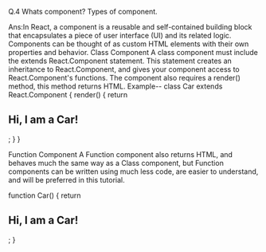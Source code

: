 Q.4 Whats component? Types of component.

Ans:In React, a component is a reusable and self-contained building block that encapsulates a piece of user interface (UI) and its related logic. Components can be thought of as custom HTML elements with their own properties and behavior.
Class Component
A class component must include the extends React.Component statement. This statement creates an inheritance to React.Component, and gives your component access to React.Component's functions.
The component also requires a render() method, this method returns HTML.
Example--
class Car extends React.Component {
  render() {
    return <h2>Hi, I am a Car!</h2>;
  }
}

Function Component
A Function component also returns HTML, and behaves much the same way as a Class component, but Function components can be written using much less code, are easier to understand, and will be preferred in this tutorial.

function Car() {
  return <h2>Hi, I am a Car!</h2>;
}